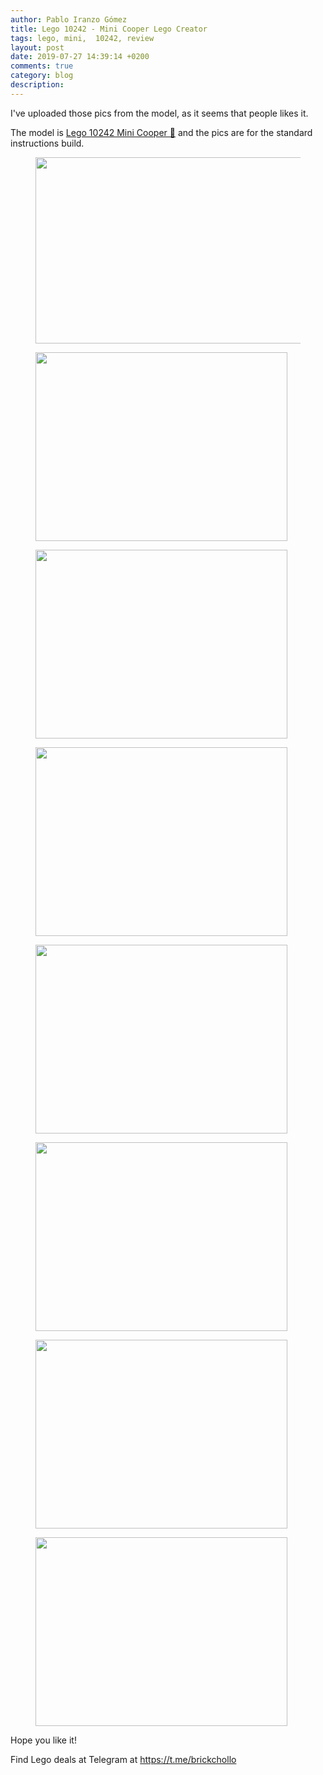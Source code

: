 ```yaml
---
author: Pablo Iranzo Gómez
title: Lego 10242 - Mini Cooper Lego Creator
tags: lego, mini,  10242, review
layout: post
date: 2019-07-27 14:39:14 +0200
comments: true
category: blog
description:
---
```


I've uploaded those pics from the model, as it seems that people likes it.

The model is [Lego 10242 Mini Cooper 🛒](https://www.amazon.es/dp/B00M0ETSWU?tag=redken-21)
and the pics are for the standard instructions build.

<div class="elegant-gallery" itemscope itemtype="http://schema.org/ImageGallery">
 <figure itemprop="associatedMedia" itemscope itemtype="http://schema.org/ImageObject">
        <a href="https://i.imgur.com/ewbaE5b.jpg.jpg" itemprop="contentUrl" data-size="5312x2988">
            <img src="https://i.imgur.com/ewbaE5bt.jpg" width="531" height="298" itemprop="thumbnail" alt="" />
        </a>
        <figcaption itemprop="caption description"></figcaption>
    </figure>
 <figure itemprop="associatedMedia" itemscope itemtype="http://schema.org/ImageObject">
        <a href="https://i.imgur.com/ndvDhi4.jpg.jpg" itemprop="contentUrl" data-size="2984x5312">
            <img src="https://i.imgur.com/ndvDhi4t.jpg" width="403" height="302" itemprop="thumbnail" alt="" />
        </a>
        <figcaption itemprop="caption description"></figcaption>
    </figure>
 <figure itemprop="associatedMedia" itemscope itemtype="http://schema.org/ImageObject">
        <a href="https://i.imgur.com/ocHIcX3.jpg.jpg" itemprop="contentUrl" data-size="2984x5312">
            <img src="https://i.imgur.com/ocHIcX3t.jpg" width="403" height="302" itemprop="thumbnail" alt="" />
        </a>
        <figcaption itemprop="caption description"></figcaption>
    </figure>
 <figure itemprop="associatedMedia" itemscope itemtype="http://schema.org/ImageObject">
        <a href="https://i.imgur.com/nkJ37xk.jpg.jpg" itemprop="contentUrl" data-size="2984x5312">
            <img src="https://i.imgur.com/nkJ37xkt.jpg" width="403" height="302" itemprop="thumbnail" alt="" />
        </a>
        <figcaption itemprop="caption description"></figcaption>
    </figure>
 <figure itemprop="associatedMedia" itemscope itemtype="http://schema.org/ImageObject">
        <a href="https://i.imgur.com/RN3zp86.jpg.jpg" itemprop="contentUrl" data-size="2984x5312">
            <img src="https://i.imgur.com/RN3zp86t.jpg" width="403" height="302" itemprop="thumbnail" alt="" />
        </a>
        <figcaption itemprop="caption description"></figcaption>
    </figure>
 <figure itemprop="associatedMedia" itemscope itemtype="http://schema.org/ImageObject">
        <a href="https://i.imgur.com/WZ5VIk8.jpg.jpg" itemprop="contentUrl" data-size="2984x5312">
            <img src="https://i.imgur.com/WZ5VIk8t.jpg" width="403" height="302" itemprop="thumbnail" alt="" />
        </a>
        <figcaption itemprop="caption description"></figcaption>
    </figure>
 <figure itemprop="associatedMedia" itemscope itemtype="http://schema.org/ImageObject">
        <a href="https://i.imgur.com/s0t0PPb.jpg.jpg" itemprop="contentUrl" data-size="2984x5312">
            <img src="https://i.imgur.com/s0t0PPbt.jpg" width="403" height="302" itemprop="thumbnail" alt="" />
        </a>
        <figcaption itemprop="caption description"></figcaption>
    </figure>
 <figure itemprop="associatedMedia" itemscope itemtype="http://schema.org/ImageObject">
        <a href="https://i.imgur.com/XS8MGtv.jpg.jpg" itemprop="contentUrl" data-size="2984x5312">
            <img src="https://i.imgur.com/XS8MGtvt.jpg" width="403" height="302" itemprop="thumbnail" alt="" />
        </a>
        <figcaption itemprop="caption description"></figcaption>
    </figure>
</div>

Hope you like it!

Find Lego deals at Telegram at <https://t.me/brickchollo>

